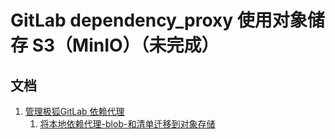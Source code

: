 # GitLab dependency_proxy 使用对象储存 S3（MinIO）（未完成）

## 文档
1. [管理极狐GitLab 依赖代理](https://docs.gitlab.cn/jh/administration/packages/dependency_proxy.html)
    1. [将本地依赖代理-blob-和清单迁移到对象存储](https://docs.gitlab.cn/jh/administration/packages/dependency_proxy.html#%E5%B0%86%E6%9C%AC%E5%9C%B0%E4%BE%9D%E8%B5%96%E4%BB%A3%E7%90%86-blob-%E5%92%8C%E6%B8%85%E5%8D%95%E8%BF%81%E7%A7%BB%E5%88%B0%E5%AF%B9%E8%B1%A1%E5%AD%98%E5%82%A8)
